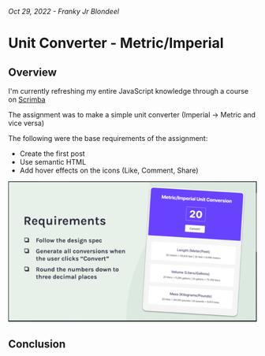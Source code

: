 *Oct 29, 2022 - Franky Jr Blondeel*


# Unit Converter - Metric/Imperial


## Overview

I'm currently refreshing my entire JavaScript knowledge through a course on [Scrimba](https://scrimba.com/allcourses)

The assignment was to make a simple unit converter (Imperial -> Metric and vice versa)


The following were the base requirements of the assignment:
* Create the first post
* Use semantic HTML
* Add hover effects on the icons (Like, Comment, Share)
<p align="center">
<img src="https://github.com/MrFranksJr/MrFranksJr/blob/main/assets/unit-converter/requirements.png">
</p>


## Conclusion

